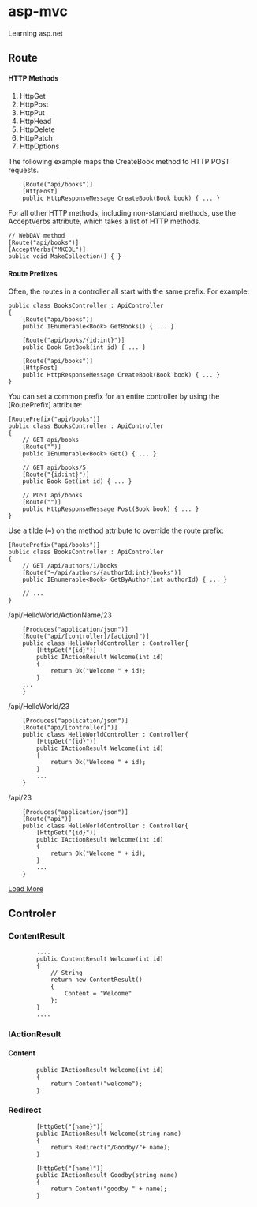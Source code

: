 # asp-mvc
Learning asp.net
## Route
#### HTTP Methods
1. HttpGet
2. HttpPost
3. HttpPut
4. HttpHead
5. HttpDelete
6. HttpPatch
7. HttpOptions

The following example maps the CreateBook method to HTTP POST requests.
```
    [Route("api/books")]
    [HttpPost]
    public HttpResponseMessage CreateBook(Book book) { ... }
```
For all other HTTP methods, including non-standard methods, use the AcceptVerbs attribute, which takes a list of HTTP methods.
```
// WebDAV method
[Route("api/books")]
[AcceptVerbs("MKCOL")]
public void MakeCollection() { }
```
#### Route Prefixes
Often, the routes in a controller all start with the same prefix. For example:
```
public class BooksController : ApiController
{
    [Route("api/books")]
    public IEnumerable<Book> GetBooks() { ... }

    [Route("api/books/{id:int}")]
    public Book GetBook(int id) { ... }

    [Route("api/books")]
    [HttpPost]
    public HttpResponseMessage CreateBook(Book book) { ... }
}
```
You can set a common prefix for an entire controller by using the [RoutePrefix] attribute:

```
[RoutePrefix("api/books")]
public class BooksController : ApiController
{
    // GET api/books
    [Route("")]
    public IEnumerable<Book> Get() { ... }

    // GET api/books/5
    [Route("{id:int}")]
    public Book Get(int id) { ... }

    // POST api/books
    [Route("")]
    public HttpResponseMessage Post(Book book) { ... }
}

```
Use a tilde (~) on the method attribute to override the route prefix:
```
[RoutePrefix("api/books")]
public class BooksController : ApiController
{
    // GET /api/authors/1/books
    [Route("~/api/authors/{authorId:int}/books")]
    public IEnumerable<Book> GetByAuthor(int authorId) { ... }

    // ...
}
```
/api/HelloWorld/ActionName/23
```
    [Produces("application/json")]
    [Route("api/[controller]/[action]")]
    public class HelloWorldController : Controller{
        [HttpGet("{id}")]
        public IActionResult Welcome(int id)
        {
            return Ok("Welcome " + id);
        }
    ...
    }
 ```
/api/HelloWorld/23
```
    [Produces("application/json")]
    [Route("api/[controller]")]
    public class HelloWorldController : Controller{
        [HttpGet("{id}")]
        public IActionResult Welcome(int id)
        {
            return Ok("Welcome " + id);
        }
        ...
    }
 ```
 /api/23
```
    [Produces("application/json")]
    [Route("api")]
    public class HelloWorldController : Controller{
        [HttpGet("{id}")]
        public IActionResult Welcome(int id)
        {
            return Ok("Welcome " + id);
        }
        ...
    }
 ```
 [Load More](https://docs.microsoft.com/en-us/aspnet/web-api/overview/web-api-routing-and-actions/attribute-routing-in-web-api-2)
## Controler

###  ContentResult
```
        ....
        public ContentResult Welcome(int id)
        {
            // String 
            return new ContentResult()
            {
                Content = "Welcome"
            };
        }
        ....
```
### IActionResult
#### Content
```
        public IActionResult Welcome(int id)
        {
            return Content("welcome");
        }
```
### Redirect
```
        [HttpGet("{name}")]
        public IActionResult Welcome(string name)
        {
            return Redirect("/Goodby/"+ name);
        }

        [HttpGet("{name}")]
        public IActionResult Goodby(string name)
        {
            return Content("goodby " + name);
        }
```

